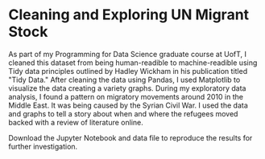 # Cleaning and Exploring UN Migrant Stock
As part of my Programming for Data Science graduate course at UofT, I cleaned this dataset from being human-readible to machine-readible using Tidy data principles outlined by Hadley Wickham in his publication titled "Tidy Data." After cleaning the data using Pandas, I used Matplotlib to visualize the data creating a variety graphs. During my exploratory data analysis, I found a pattern on migratory movements around 2010 in the Middle East. It was being caused by the Syrian Civil War. I used the data and graphs to tell a story about when and where the refugees moved backed with a review of literature online. 

Download the Jupyter Notebook and data file to reproduce the results for further investigation. 
